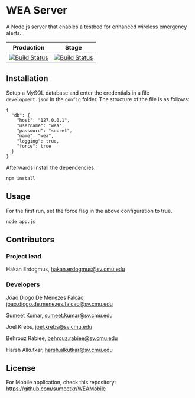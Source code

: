 # WEA Server

A Node.js server that enables a testbed for enhanced wireless emergency alerts.


| **Production** | **Stage** |
|---|---|
| [![Build Status](https://api.shippable.com/projects/54fd5cbf5ab6cc1352958ad3/badge?branchName=master)](https://app.shippable.com/projects/54fd5cbf5ab6cc1352958ad3/builds/latest) | [![Build Status](https://api.shippable.com/projects/54fd5cbf5ab6cc1352958ad3/badge?branchName=stage)](https://app.shippable.com/projects/54fd5cbf5ab6cc1352958ad3/builds/latest) |

## Installation

Setup a MySQL database and enter the credentials in a file `development.json` in the `config` folder.
The structure of the file is as follows:

```
{
  "db": {
    "host": "127.0.0.1",
    "username": "wea",
    "password": "secret",
    "name": "wea",
    "logging": true,
    "force": true
  }
}
```

Afterwards install the dependencies:

	npm install

## Usage

For the first run, set the force flag in the above configuration to true.

	node app.js

## Contributors

### Project lead

Hakan Erdogmus, [hakan.erdogmus@sv.cmu.edu](mailto:hakan.erdogmus@sv.cmu.edu)

### Developers

Joao Diogo De Menezes Falcao, [joao.diogo.de.menezes.falcao@sv.cmu.edu](mailto:joao.diogo.de.menezes.falcao@sv.cmu.edu)

Sumeet Kumar, [sumeet.kumar@sv.cmu.edu](mailto:sumeet.kumar@sv.cmu.edu)

Joel Krebs, [joel.krebs@sv.cmu.edu](mailto:joel.krebs@sv.cmu.edu)

Behrouz Rabiee, [behrouz.rabiee@sv.cmu.edu](mailto:behrouz.rabiee@sv.cmu.edu)

Harsh Alkutkar, [harsh.alkutkar@sv.cmu.edu](mailto:harsh.alkutkar@sv.cmu.edu)

## License


For Mobile application, check this repository:
https://github.com/sumeetkr/WEAMobile
